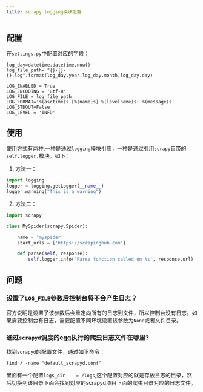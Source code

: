 ```yaml
---
title: scrapy logging模块配置
---
```




## 配置
在`settings.py`中配置对应的字段：

```
log_day=datetime.datetime.now()
log_file_path= "{}-{}-{}.log".format(log_day.year,log_day.month,log_day.day)

LOG_ENABLED = True
LOG_ENCODING = 'utf-8'
LOG_FILE = log_file_path
LOG_FORMAT='%(asctime)s [%(name)s] %(levelname)s: %(message)s'
LOG_STDOUT=False
LOG_LEVEL = 'INFO'
```
## 使用
使用方式有两种,一种是通过`logging`模块引用，一种是通过引用`scrapy`自带的` self.logger.`模块。如下：

1. 方法一：
```python
import logging
logger = logging.getLogger(__name__)
logger.warning("This is a warning")
```
2. 方法二：
```python
import scrapy

class MySpider(scrapy.Spider):

    name = 'myspider'
    start_urls = ['https://scrapinghub.com']

    def parse(self, response):
        self.logger.info('Parse function called on %s', response.url)
```

## 问题

### 设置了`LOG_FILE`参数后控制台将不会产生日志？
官方说明是设置了该参数后会重定向所有的日志到文件，所以控制台没有日志。如果需要控制台有日志，需要配置不同环境设置该参数为`None`或者文件目录。

### 通过`scrapyd`调度的egg执行的爬虫日志文件在哪里?
找到`scrapyd`的配置文件，通过如下命令：
```
find / -name "default_scrapyd.conf"
```
里面有一个配置`logs_dir    = /logs`,这个配置对应的就是存放日志的目录，然后切换到该目录下面会找到对应的scrapyd项目下面的爬虫目录对应的日志文件。